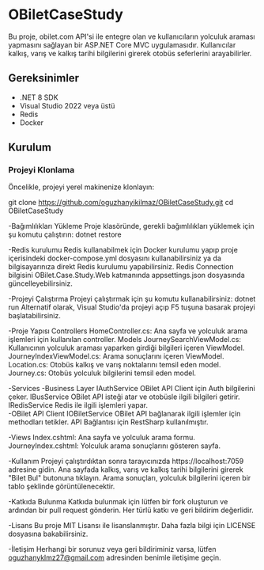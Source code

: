 # OBiletCaseStudy

Bu proje, obilet.com API'si ile entegre olan ve kullanıcıların yolculuk araması yapmasını sağlayan bir ASP.NET Core MVC uygulamasıdır. Kullanıcılar kalkış, varış ve kalkış tarihi bilgilerini girerek otobüs seferlerini arayabilirler.

## Gereksinimler

- .NET 8 SDK
- Visual Studio 2022 veya üstü
- Redis
- Docker

## Kurulum

### Projeyi Klonlama

Öncelikle, projeyi yerel makinenize klonlayın:


git clone https://github.com/oguzhanyikilmaz/OBiletCaseStudy.git
cd OBiletCaseStudy

-Bağımlılıkları Yükleme
Proje klasöründe, gerekli bağımlılıkları yüklemek için şu komutu çalıştırın:
dotnet restore

-Redis kurulumu
Redis kullanabilmek için Docker kurulumu yapıp proje içerisindeki docker-compose.yml dosyasını kullanabilirsiniz ya da bilgisayarınıza direkt Redis kurulumu yapabilirsiniz.
Redis Connection bilgisini OBilet.Case.Study.Web katmanında appsettings.json dosyasında güncelleyebilirsiniz.

-Projeyi Çalıştırma
Projeyi çalıştırmak için şu komutu kullanabilirsiniz:
dotnet run
Alternatif olarak, Visual Studio'da projeyi açıp F5 tuşuna basarak projeyi başlatabilirsiniz.

-Proje Yapısı
Controllers
HomeController.cs: Ana sayfa ve yolculuk arama işlemleri için kullanılan controller.
Models
JourneySearchViewModel.cs: Kullanıcının yolculuk araması yaparken girdiği bilgileri içeren ViewModel.
JourneyIndexViewModel.cs: Arama sonuçlarını içeren ViewModel.
Location.cs: Otobüs kalkış ve varış noktalarını temsil eden model.
Journey.cs: Otobüs yolculuk bilgilerini temsil eden model.

-Services
	-Business Layer
		IAuthService OBilet API Client için Auth bilgilerini çeker.
		IBusService OBilet API isteği atar ve otobüsle ilgili bilgileri getirir.
		IRedisService Redis ile ilgili işlemleri yapar.   
	-OBilet API Client
		IOBiletService OBilet API bağlanarak ilgili işlemler için methodları tetikler. API Bağlantısı için RestSharp kullanılmıştır.

-Views
Index.cshtml: Ana sayfa ve yolculuk arama formu.
JourneyIndex.cshtml: Yolculuk arama sonuçlarını gösteren sayfa.

-Kullanım
Projeyi çalıştırdıktan sonra tarayıcınızda https://localhost:7059 adresine gidin.
Ana sayfada kalkış, varış ve kalkış tarihi bilgilerini girerek "Bilet Bul" butonuna tıklayın.
Arama sonuçları, yolculuk bilgilerini içeren bir tablo şeklinde görüntülenecektir.

-Katkıda Bulunma
Katkıda bulunmak için lütfen bir fork oluşturun ve ardından bir pull request gönderin. Her türlü katkı ve geri bildirim değerlidir.

-Lisans
Bu proje MIT Lisansı ile lisanslanmıştır. Daha fazla bilgi için LICENSE dosyasına bakabilirsiniz.

-İletişim
Herhangi bir sorunuz veya geri bildiriminiz varsa, lütfen oguzhanyklmz27@gmail.com adresinden benimle iletişime geçin.
